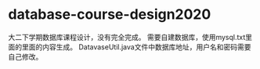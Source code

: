 # database-course-design2020
大二下学期数据库课程设计，没有完全完成。
需要自建数据库，使用mysql.txt里面的里面的内容生成。
DatavaseUtil.java文件中数据库地址，用户名和密码需要自己修改。

